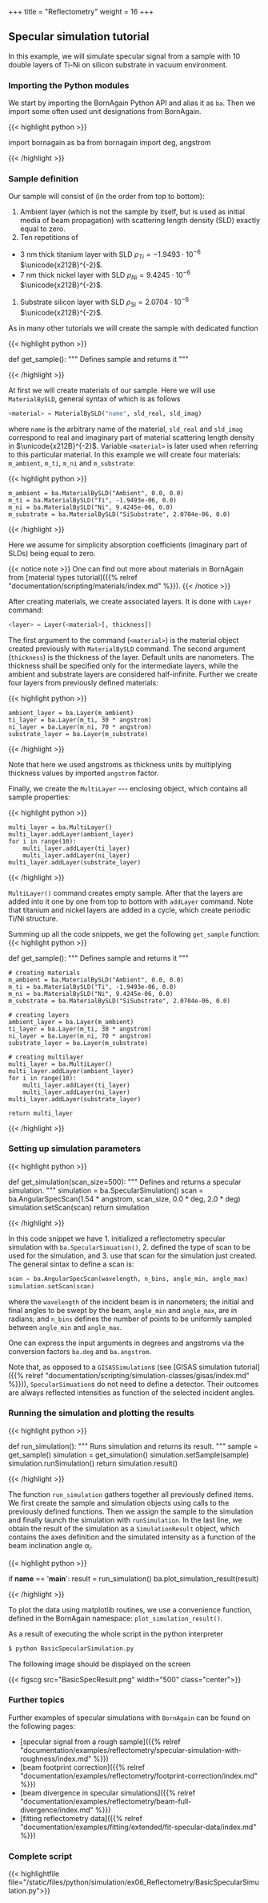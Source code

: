 +++
title = "Reflectometry"
weight = 16
+++

## Specular simulation tutorial

In this example, we will simulate specular signal from a sample with 10
double layers of Ti-Ni on silicon substrate in vacuum environment.

### Importing the Python modules

We start by importing the BornAgain Python API and alias it as `ba`.
Then we import some often used unit designations from BornAgain.

{{< highlight python >}}

import bornagain as ba
from bornagain import deg, angstrom

{{< /highlight >}}

### Sample definition

Our sample will consist of (in the order from top to bottom):

1. Ambient layer (which is not the sample by itself, but is used as initial media
   of beam propagation) with scattering length density (SLD) exactly equal to zero.
1. Ten repetitions of
  * 3 nm thick titanium layer with SLD $\rho_{Ti} = -1.9493 \cdot 10^{-6}$ $\unicode{x212B}^{-2}$.
  * 7 nm thick nickel layer with SLD $\rho_{Ni} = 9.4245 \cdot 10^{-6}$ $\unicode{x212B}^{-2}$.
1. Substrate silicon layer with SLD $\rho_{Si} = 2.0704 \cdot 10^{-6}$ $\unicode{x212B}^{-2}$.

As in many other tutorials we will create the sample with dedicated function

{{< highlight python >}}

def get_sample():
    """
    Defines sample and returns it
    """

{{< /highlight >}}

At first we will create materials of our sample. Here we will use `MaterialBySLD`,
general syntax of which is as follows

```python
<material> = MaterialBySLD("name", sld_real, sld_imag)
```

where `name` is the arbitrary name of the material, `sld_real` and `sld_imag` correspond to real and imaginary part of material scattering length density in $\unicode{x212B}^{-2}$. Variable `<material>` is later used when referring to this particular material. In this example we will create four materials: `m_ambient`, `m_ti`, `m_ni` and `m_substrate`:

{{< highlight python >}}

    m_ambient = ba.MaterialBySLD("Ambient", 0.0, 0.0)
    m_ti = ba.MaterialBySLD("Ti", -1.9493e-06, 0.0)
    m_ni = ba.MaterialBySLD("Ni", 9.4245e-06, 0.0)
    m_substrate = ba.MaterialBySLD("SiSubstrate", 2.0704e-06, 0.0)

{{< /highlight >}}

Here we assume for simplicity absorption coefficients (imaginary part of SLDs) being equal to zero.

{{< notice note >}}
One can find out more about materials in BornAgain from [material types tutorial]({{% relref "documentation/scripting/materials/index.md" %}}).
{{< /notice >}}

After creating materials, we create associated layers. It is done with `Layer`
command:

```python
<layer> = Layer(<material>[, thickness])
```

The first argument to the command (`<material>`) is the material object created previously with
`MaterialBySLD` command. The second argument (`thickness`) is the thickness of the layer. Default units are
nanometers. The thickness shall be specified only for the intermediate layers, while the ambient
and substrate layers are considered half-infinite. Further we create four layers from previously
defined materials:

{{< highlight python >}}

    ambient_layer = ba.Layer(m_ambient)
    ti_layer = ba.Layer(m_ti, 30 * angstrom)
    ni_layer = ba.Layer(m_ni, 70 * angstrom)
    substrate_layer = ba.Layer(m_substrate)

{{< /highlight >}}

Note that here we used angstroms as thickness units by multiplying thickness values
by imported `angstrom` factor.

Finally, we create the `MultiLayer` --- enclosing object, which contains all sample
properties:

{{< highlight python >}}

    multi_layer = ba.MultiLayer()
    multi_layer.addLayer(ambient_layer)
    for i in range(10):
        multi_layer.addLayer(ti_layer)
        multi_layer.addLayer(ni_layer)
    multi_layer.addLayer(substrate_layer)

{{< /highlight >}}

`MultiLayer()` command creates empty sample. After that the layers are added into it
one by one from top to bottom with `addLayer` command. Note that titanium and nickel
layers are added in a cycle, which create periodic Ti/Ni structure.

Summing up all the code snippets, we get the following `get_sample` function:
{{< highlight python >}}

def get_sample():
    """
    Defines sample and returns it
    """

    # creating materials
    m_ambient = ba.MaterialBySLD("Ambient", 0.0, 0.0)
    m_ti = ba.MaterialBySLD("Ti", -1.9493e-06, 0.0)
    m_ni = ba.MaterialBySLD("Ni", 9.4245e-06, 0.0)
    m_substrate = ba.MaterialBySLD("SiSubstrate", 2.0704e-06, 0.0)

    # creating layers
    ambient_layer = ba.Layer(m_ambient)
    ti_layer = ba.Layer(m_ti, 30 * angstrom)
    ni_layer = ba.Layer(m_ni, 70 * angstrom)
    substrate_layer = ba.Layer(m_substrate)

    # creating multilayer
    multi_layer = ba.MultiLayer()
    multi_layer.addLayer(ambient_layer)
    for i in range(10):
        multi_layer.addLayer(ti_layer)
        multi_layer.addLayer(ni_layer)
    multi_layer.addLayer(substrate_layer)

    return multi_layer

{{< /highlight >}}

### Setting up simulation parameters

{{< highlight python >}}

def get_simulation(scan_size=500):
    """
    Defines and returns a specular simulation.
    """
    simulation = ba.SpecularSimulation()
    scan = ba.AngularSpecScan(1.54 * angstrom, scan_size,
                              0.0 * deg, 2.0 * deg)
    simulation.setScan(scan)
    return simulation

{{< /highlight >}}

In this code snippet we have 1. initialized a reflectometry specular simulation with `ba.SpecularSimuation()`, 
2. defined the type of scan to be used for the simulation, and 
3. use that scan for the simulation just created. The general sintax to define a scan is:

```python
scan = ba.AngularSpecScan(wavelength, n_bins, angle_min, angle_max)
simulation.setScan(scan)
```

where the `wavelength` of the incident beam is in nanometers;
the initial and final angles to be swept by the beam, `angle_min` and `angle_max`, are in radians; 
and `n_bins` defines the number of points to be uniformly sampled between `angle_min` and `angle_max`.

One can express the input arguments in degrees and angstroms via the conversion factors `ba.deg` and `ba.angstrom`.

Note that, as opposed to a `GISASSimulation`s (see [GISAS simulation tutorial]({{% relref "documentation/scripting/simulation-classes/gisas/index.md" %}})),
`SpecularSimuation`s do not need to define a detector. Their outcomes are always reflected intensities as
function of the selected incident angles.

### Running the simulation and plotting the results

{{< highlight python >}}

def run_simulation():
    """
    Runs simulation and returns its result.
    """
    sample = get_sample()
    simulation = get_simulation()
    simulation.setSample(sample)
    simulation.runSimulation()
    return simulation.result()

{{< /highlight >}}

The function `run_simulation` gathers together all previously defined items.
We first create the sample and simulation objects using calls to the previously defined functions.
Then we assign the sample to the simulation and finally launch the simulation with `runSimulation`.
In the last line, we obtain the result of the simulation as a `SimulationResult` object,
which contains the axes definition and the simulated intensity as a function of
the beam inclination angle $\alpha_i$.

{{< highlight python >}}

if __name__ == '__main__':
    result = run_simulation()
    ba.plot_simulation_result(result)

{{< /highlight >}}

To plot the data using matplotlib routines, we use a convenience function, defined in the BornAgain namespace: `plot_simulation_result()`.

As a result of executing the whole script in the python interpreter
```bash
$ python BasicSpecularSimulation.py
```

The following image should be displayed on the screen

{{< figscg src="BasicSpecResult.png" width="500" class="center">}}

### Further topics

Further examples of specular simulations with `BornAgain` can be found on the following pages:

* [specular signal from a rough sample]({{% relref "documentation/examples/reflectometry/specular-simulation-with-roughness/index.md" %}})
* [beam footprint correction]({{% relref "documentation/examples/reflectometry/footprint-correction/index.md" %}})
* [beam divergence in specular simulations]({{% relref "documentation/examples/reflectometry/beam-full-divergence/index.md" %}})
* [fitting reflectometry data]({{% relref "documentation/examples/fitting/extended/fit-specular-data/index.md" %}})

### Complete script

{{< highlightfile file="/static/files/python/simulation/ex06_Reflectometry/BasicSpecularSimulation.py">}}
